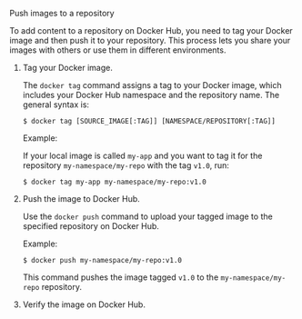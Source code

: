 Push images to a repository


To add content to a repository on Docker Hub, you need to tag your Docker image
and then push it to your repository. This process lets you share your
images with others or use them in different environments.

1. Tag your Docker image.

   The `docker tag` command assigns a tag to your Docker image, which includes
   your Docker Hub namespace and the repository name. The general syntax is:

   ```console
   $ docker tag [SOURCE_IMAGE[:TAG]] [NAMESPACE/REPOSITORY[:TAG]]
   ```

   Example:

   If your local image is called `my-app` and you want to tag it for the
   repository `my-namespace/my-repo` with the tag `v1.0`, run:

   ```console
   $ docker tag my-app my-namespace/my-repo:v1.0
   ```

2. Push the image to Docker Hub.

   Use the `docker push` command to upload your tagged image to the specified
   repository on Docker Hub.

   Example:

   ```console
   $ docker push my-namespace/my-repo:v1.0
   ```

   This command pushes the image tagged `v1.0` to the `my-namespace/my-repo` repository.

3. Verify the image on Docker Hub.

